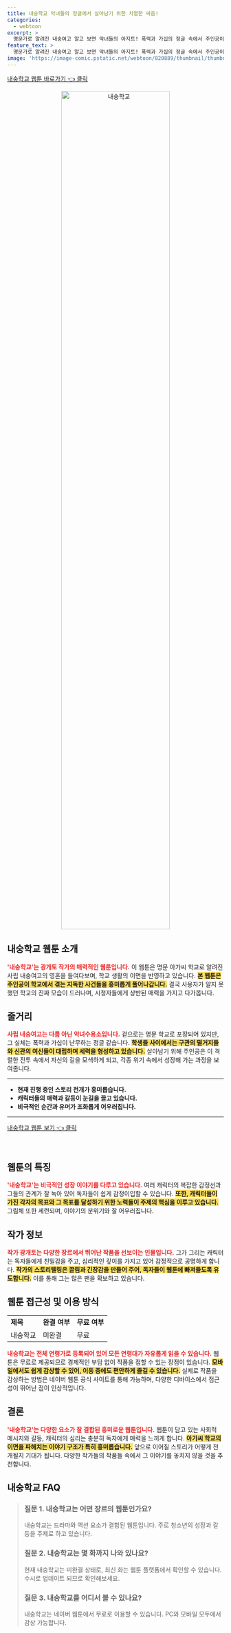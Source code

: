 ```yaml
---
title: 내숭학교 악녀들의 정글에서 살아남기 위한 치열한 싸움!
categories:
  - webtoon
excerpt: >
  명문가로 알려진 내숭여고 알고 보면 악녀들의 아지트! 폭력과 가십의 정글 속에서 주인공이 살아남기 위해 벌이는 치열한 생존극! 지금 바로 클릭해 감춰진 비밀을 확인하세요!
feature_text: >
  명문가로 알려진 내숭여고 알고 보면 악녀들의 아지트! 폭력과 가십의 정글 속에서 주인공이 살아남기 위해 벌이는 치열한 생존극! 지금 바로 클릭해 감춰진 비밀을 확인하세요!
image: 'https://image-comic.pstatic.net/webtoon/820889/thumbnail/thumbnail_IMAG21_1587555c-2689-44bb-b8dc-856a65bfbc2b.jpg'
---
```


<p><a class="modoo-button" href="https://comic.naver.com/webtoon/list?titleId=820889" rel="nofollow noopener">내숭학교 웹툰 바로가기 👈 클릭</a></p>
<figure class="image" style="width: 50%; height: 50%; text-align: center; margin: auto;"><img alt="내숭학교" src="https://image-comic.pstatic.net/webtoon/820889/thumbnail/thumbnail_IMAG21_1587555c-2689-44bb-b8dc-856a65bfbc2b.jpg" style="width: 100%; height: 100%; object-fit: cover;"/></figure>
<h2 id="내숭학교_웹툰_소개">내숭학교 웹툰 소개</h2>
<p><b><span style="color: #ee2323;">'내숭학교'는 광개토 작가의 매력적인 웹툰입니다.</span></b> 이 웹툰은 명문 아가씨 학교로 알려진 사립 내숭여고의 영혼을 들여다보며, 학교 생활의 이면을 반영하고 있습니다. <b><span style="background-color: #ffe066;">본 웹툰은 주인공이 학교에서 겪는 지독한 사건들을 흥미롭게 풀어나갑니다.</span></b> 결국 사용자가 알지 못했던 학교의 진짜 모습이 드러나며, 시청자들에게 상반된 매력을 가지고 다가옵니다.</p>
<h2 id="줄거리">줄거리</h2>
<p><b><span style="color: #ee2323;">사립 내숭여고는 다름 아닌 악녀수용소입니다.</span></b> 겉으로는 명문 학교로 포장되어 있지만, 그 실체는 폭력과 가십이 난무하는 정글 같습니다. <b><span style="background-color: #ffe066;">학생들 사이에서는 구관의 떨거지들와 신관의 여신들이 대립하며 세력을 형성하고 있습니다.</span></b> 살아남기 위해 주인공은 이 격렬한 전투 속에서 자신의 길을 모색하게 되고, 각종 위기 속에서 성장해 가는 과정을 보여줍니다.</p>
<hr/>
<ul>
<li><b>현재 진행 중인 스토리 전개가 흥미롭습니다.</b></li>
<li><b>캐릭터들의 매력과 갈등이 눈길을 끌고 있습니다.</b></li>
<li><b>비극적인 순간과 유머가 조화롭게 어우러집니다.</b></li>
</ul>
<hr/>
<p><a class="modoo-button" href="https://m.comic.naver.com/webtoon/list?titleId=820889" rel="nofollow noopener">내숭학교 웹툰 보기 👈 클릭</a></p><br/>
<h2 id="특징">웹툰의 특징</h2>
<p><b><span style="color: #ee2323;">'내숭학교'는 비극적인 성장 이야기를 다루고 있습니다.</span></b> 여러 캐릭터의 복잡한 감정선과 그들의 관계가 잘 녹아 있어 독자들이 쉽게 감정이입할 수 있습니다. <b><span style="background-color: #ffe066;">또한, 캐릭터들이 가진 각자의 목표와 그 목표를 달성하기 위한 노력들이 주제의 핵심을 이루고 있습니다.</span></b> 그림체 또한 세련되며, 이야기의 분위기와 잘 어우러집니다.</p>
<h2 id="작가_정보">작가 정보</h2>
<p><b><span style="color: #ee2323;">작가 광개토는 다양한 장르에서 뛰어난 작품을 선보이는 인물입니다.</span></b> 그가 그리는 캐릭터는 독자들에게 친밀감을 주고, 심리적인 깊이를 가지고 있어 감정적으로 공명하게 합니다. <b><span style="background-color: #ffe066;">작가의 스토리텔링은 끌림과 긴장감을 만들어 주어, 독자들이 웹툰에 빠져들도록 유도합니다.</span></b> 이를 통해 그는 많은 팬을 확보하고 있습니다.</p>
<h2 id="웹툰_접근성">웹툰 접근성 및 이용 방식</h2>
<table>
<tr>
<td><b>제목</b></td>
<td><b>완결 여부</b></td>
<td><b>무료 여부</b></td>
</tr>
<tr>
<td>내숭학교</td>
<td>미완결</td>
<td>무료</td>
</tr>
</table>
<p><b><span style="color: #ee2323;">내숭학교는 전체 연령가로 등록되어 있어 모든 연령대가 자유롭게 읽을 수 있습니다.</span></b> 웹툰은 무료로 제공되므로 경제적인 부담 없이 작품을 접할 수 있는 장점이 있습니다. <b><span style="background-color: #ffe066;">모바일에서도 쉽게 감상할 수 있어, 이동 중에도 편안하게 즐길 수 있습니다.</span></b> 실제로 작품을 감상하는 방법은 네이버 웹툰 공식 사이트를 통해 가능하며, 다양한 디바이스에서 접근성이 뛰어난 점이 인상적입니다.</p>
<h2 id="결론">결론</h2>
<p><b><span style="color: #ee2323;">'내숭학교'는 다양한 요소가 잘 결합된 흥미로운 웹툰입니다.</span></b> 웹툰이 담고 있는 사회적 메시지와 갈등, 캐릭터의 심리는 충분히 독자에게 매력을 느끼게 합니다. <b><span style="background-color: #ffe066;">아가씨 학교의 이면을 파헤치는 이야기 구조가 특히 흥미롭습니다.</span></b> 앞으로 이어질 스토리가 어떻게 전개될지 기대가 됩니다. 다양한 작가들의 작품들 속에서 그 이야기를 놓치지 않을 것을 추천합니다.</p>
<h2 id=내숭학교_FAQ>내숭학교 FAQ</h2>
<div itemscope="" itemtype="https://schema.org/FAQPage"> <blockquote> <div itemscope="" itemprop="mainEntity" itemtype="https://schema.org/Question"> <h3 id="질문_1" itemprop="name">질문 1. 내숭학교는 어떤 장르의 웹툰인가요?</h3> <div itemscope="" itemprop="acceptedAnswer" itemtype="https://schema.org/Answer"> <span itemprop="text"> <p>내숭학교는 드라마와 액션 요소가 결합된 웹툰입니다. 주로 청소년의 성장과 갈등을 주제로 하고 있습니다.</p> </span> </div> </div> <div itemscope="" itemprop="mainEntity" itemtype="https://schema.org/Question"> <h3 id="질문_2" itemprop="name">질문 2. 내숭학교는 몇 화까지 나와 있나요?</h3> <div itemscope="" itemprop="acceptedAnswer" itemtype="https://schema.org/Answer"> <span itemprop="text"> <p>현재 내숭학교는 미완결 상태로, 최신 화는 웹툰 플랫폼에서 확인할 수 있습니다. 수시로 업데이트 되므로 확인해보세요.</p> </span> </div> </div> <div itemscope="" itemprop="mainEntity" itemtype="https://schema.org/Question"> <h3 id="질문_3" itemprop="name">질문 3. 내숭학교를 어디서 볼 수 있나요?</h3> <div itemscope="" itemprop="acceptedAnswer" itemtype="https://schema.org/Answer"> <span itemprop="text"> <p>내숭학교는 네이버 웹툰에서 무료로 이용할 수 있습니다. PC와 모바일 모두에서 감상 가능합니다.</p> </span> </div> </div> </blockquote> </div>

